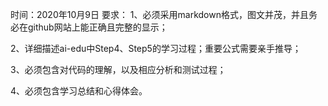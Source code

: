 时间：2020年10月9日
要求：
1、必须采用markdown格式，图文并茂，并且务必在github网站上能正确且完整的显示；

2、详细描述ai-edu中Step4、Step5的学习过程；重要公式需要亲手推导；

3、必须包含对代码的理解，以及相应分析和测试过程；

4、必须包含学习总结和心得体会。